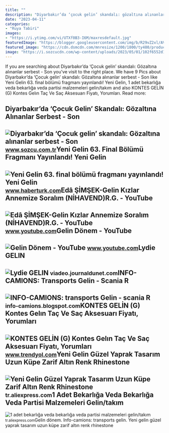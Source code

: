 ```yaml
---
title: ""
description: "Diyarbakır’da ‘çocuk gelin’ skandalı: gözaltına alınanlar serbest"
date: "2023-04-11"
categories:
- "Ruya Tabiri"
images:
- "https://i.ytimg.com/vi/UTXf0B3-I6M/maxresdefault.jpg"
featuredImage: "https://blogger.googleusercontent.com/img/b/R29vZ2xl/AVvXsEjxKQTMG51KyiRdx83OnIkqEBZ6wmx2co9rJunfUw_Xuk_eWokuJG-4_OoNv1trE_t2jhzgcZll1N0gYU-1ekhooGNgXiTlBaLkRtodxLENSnIKoYJkKpB4QmXqgB9FA5dYNNxLB1aeO1BBZpI7472Gu2vV_O_6I8SAbJe45JJnwjuiKK3zQhKr4UgBAQ/s1200/BZH_22109.jpeg"
featured_image: "https://cdn.dsmcdn.com/mnresize/1200/1800/ty480/product/media/images/20220718/9/143695760/75380268/1/1_org_zoom.jpg"
image: "https://i.sozcucdn.com/wp-content/uploads/2023/05/01/102f6552d1473713a7e8a4599cfaa070.jpeg?w=776&amp;h=436&amp;mode=crop"
---
```


If you are searching about Diyarbakır’da ‘Çocuk gelin’ skandalı: Gözaltına alınanlar serbest - Son you've visit to the right place. We have 9 Pics about Diyarbakır’da ‘Çocuk gelin’ skandalı: Gözaltına alınanlar serbest - Son like Yeni Gelin 63. final bölümü fragmanı yayınlandı! Yeni Gelin, 1 adet bekarlığa veda bekarlığa veda partisi malzemeleri gelin/takım and also KONTES GELİN (G) Kontes Gelın Taç Ve Saç Aksesuarı Fiyatı, Yorumları. Read more:

Diyarbakır’da ‘Çocuk Gelin’ Skandalı: Gözaltına Alınanlar Serbest - Son
-----------------------------------------------------------------------

 ![Diyarbakır’da ‘Çocuk gelin’ skandalı: Gözaltına alınanlar serbest - Son](https://i.sozcucdn.com/wp-content/uploads/2023/05/01/102f6552d1473713a7e8a4599cfaa070.jpeg?w=776&h=436&mode=crop) <small>www.sozcu.com.tr</small>Yeni Gelin 63. Final Bölümü Fragmanı Yayınlandı! Yeni Gelin
-----------------------------------------------------------

 ![Yeni Gelin 63. final bölümü fragmanı yayınlandı! Yeni Gelin](https://im.haberturk.com/2018/11/21/ver1542862103/2229271_810x458.jpg) <small>www.haberturk.com</small>Edâ ŞİMŞEK-Gelin Kızlar Annemize Soralım (NİHAVEND)R.G. - YouTube
-----------------------------------------------------------------

 ![Edâ ŞİMŞEK-Gelin Kızlar Annemize Soralım (NİHAVEND)R.G. - YouTube](https://i.ytimg.com/vi/KlANkaV7hBw/hqdefault.jpg) <small>www.youtube.com</small>Gelin Dönem - YouTube
---------------------

 ![Gelin Dönem - YouTube](https://i.ytimg.com/vi/UTXf0B3-I6M/maxresdefault.jpg) <small>www.youtube.com</small>Lydie GELIN
-----------

 ![Lydie GELIN](https://image-uviadeo.journaldunet.com/image/450/1555372511/2045792.jpg) <small>viadeo.journaldunet.com</small>INFO-CAMIONS: Transports Gelin - Scania R
-----------------------------------------

 ![INFO-CAMIONS: transports Gelin - scania R](https://blogger.googleusercontent.com/img/b/R29vZ2xl/AVvXsEjxKQTMG51KyiRdx83OnIkqEBZ6wmx2co9rJunfUw_Xuk_eWokuJG-4_OoNv1trE_t2jhzgcZll1N0gYU-1ekhooGNgXiTlBaLkRtodxLENSnIKoYJkKpB4QmXqgB9FA5dYNNxLB1aeO1BBZpI7472Gu2vV_O_6I8SAbJe45JJnwjuiKK3zQhKr4UgBAQ/s1200/BZH_22109.jpeg) <small>info-camions.blogspot.com</small>KONTES GELİN (G) Kontes Gelın Taç Ve Saç Aksesuarı Fiyatı, Yorumları
--------------------------------------------------------------------

 ![KONTES GELİN (G) Kontes Gelın Taç Ve Saç Aksesuarı Fiyatı, Yorumları](https://cdn.dsmcdn.com/mnresize/1200/1800/ty480/product/media/images/20220718/9/143695760/75380268/1/1_org_zoom.jpg) <small>www.trendyol.com</small>Yeni Gelin Güzel Yaprak Tasarım Uzun Küpe Zarif Altın Renk Rhinestone
---------------------------------------------------------------------

 ![Yeni Gelin Güzel Yaprak Tasarım Uzun Küpe Zarif Altın Renk Rhinestone](https://ae01.alicdn.com/kf/HTB1ZhXck5qAXuNjy1Xdq6yYcVXaP/Yeni-Gelin-G-zel-Yaprak-Tasar-m-Uzun-K-pe-Zarif-Alt-n-Renk-Rhinestone-Kristal.jpg) <small>tr.aliexpress.com</small>1 Adet Bekarlığa Veda Bekarlığa Veda Partisi Malzemeleri Gelin/takım
--------------------------------------------------------------------

 ![1 adet bekarlığa veda bekarlığa veda partisi malzemeleri gelin/takım](https://ae01.alicdn.com/kf/HTB1rDEZajnuK1RkSmFPq6AuzFXaQ/1-adet-bekarl-a-veda-bekarl-a-veda-partisi-malzemeleri-gelin-tak-m-gelin-g-zl.jpg) <small>tr.aliexpress.com</small>Gelin dönem. Info-camions: transports gelin. Yeni gelin güzel yaprak tasarım uzun küpe zarif altın renk rhinestone
